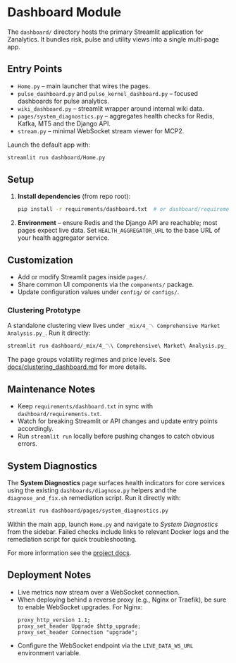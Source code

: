 # Dashboard Module

The `dashboard/` directory hosts the primary Streamlit application for Zanalytics. It bundles risk, pulse and utility views into a single multi‑page app.

## Entry Points
- `Home.py` – main launcher that wires the pages.
- `pulse_dashboard.py` and `pulse_kernel_dashboard.py` – focused dashboards for pulse analytics.
- `wiki_dashboard.py` – streamlit wrapper around internal wiki data.
- `pages/system_diagnostics.py` – aggregates health checks for Redis, Kafka, MT5 and the Django API.
- `stream.py` – minimal WebSocket stream viewer for MCP2.

Launch the default app with:

```bash
streamlit run dashboard/Home.py
```

## Setup
1. **Install dependencies** (from repo root):
   ```bash
   pip install -r requirements/dashboard.txt  # or dashboard/requirements.txt
   ```
2. **Environment** – ensure Redis and the Django API are reachable; most pages expect live data. Set `HEALTH_AGGREGATOR_URL` to the base URL of your health aggregator service.

## Customization
- Add or modify Streamlit pages inside `pages/`.
- Share common UI components via the `components/` package.
- Update configuration values under `config/` or `configs/`.

### Clustering Prototype

A standalone clustering view lives under `_mix/4_〽️ Comprehensive Market Analysis.py_`.
Run it directly:

```bash
streamlit run dashboard/_mix/4_〽️\ Comprehensive\ Market\ Analysis.py_
```

The page groups volatility regimes and price levels.  See
[docs/clustering_dashboard.md](../docs/clustering_dashboard.md) for more details.

## Maintenance Notes
- Keep `requirements/dashboard.txt` in sync with `dashboard/requirements.txt`.
- Watch for breaking Streamlit or API changes and update entry points accordingly.
- Run `streamlit run` locally before pushing changes to catch obvious errors.

## System Diagnostics

The **System Diagnostics** page surfaces health indicators for core services
using the existing `dashboards/diagnose.py` helpers and the
`diagnose_and_fix.sh` remediation script. Run it directly with:

```bash
streamlit run dashboard/pages/system_diagnostics.py
```

Within the main app, launch `Home.py` and navigate to *System Diagnostics*
from the sidebar. Failed checks include links to relevant Docker logs and the
remediation script for quick troubleshooting.

For more information see the [project docs](../docs/README.md).

## Deployment Notes
- Live metrics now stream over a WebSocket connection.
- When deploying behind a reverse proxy (e.g., Nginx or Traefik), be sure to enable WebSocket upgrades. For Nginx:
  ```nginx
  proxy_http_version 1.1;
  proxy_set_header Upgrade $http_upgrade;
  proxy_set_header Connection "upgrade";
  ```
- Configure the WebSocket endpoint via the `LIVE_DATA_WS_URL` environment variable.
